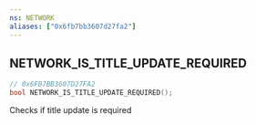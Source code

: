 ```yaml
---
ns: NETWORK
aliases: ["0x6fb7bb3607d27fa2"]
---
```

## NETWORK_IS_TITLE_UPDATE_REQUIRED

```c
// 0x6FB7BB3607D27FA2
bool NETWORK_IS_TITLE_UPDATE_REQUIRED();
```

Checks if title update is required

